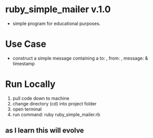 # ruby_simple_mailer v.1.0
- simple program for educational purposes.
# Use Case
- construct a simple message containing a to: , from: , message: & timestamp
# Run Locally
1. pull code down to machine
2. change directory (cd) into project folder
3. open terminal
4. run command: ruby ruby_simple_mailer.rb

## as I learn this will evolve
